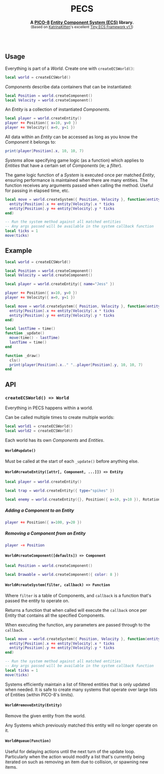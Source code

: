<div align="center">
  <br>
  <h1>PECS</h1>
  <p>
    <b>A <a href="https://www.lexaloffle.com/pico-8.php">PICO-8</a> <a href="https://en.wikipedia.org/wiki/Entity_component_system">Entity Component System (ECS)</a> library.</b><br />
  <sup>(Based on <a href="https://www.lexaloffle.com/bbs/?uid=45947">KatrinaKitten</a>'s excellent <a href="https://www.lexaloffle.com/bbs/?tid=39021">Tiny ECS Framework v1.1</a>)</sup>
  </p>
  <br>
  <br>
</div>

## Usage

Everything is part of a _World_. Create one with `createECSWorld()`:

```lua
local world = createECSWorld()
```

_Components_ describe data containers that can be instantiated:

```lua
local Position = world.createComponent()
local Velocity = world.createComponent()
```

An _Entity_ is a collection of instantiated _Components_.

```lua
local player = world.createEntity()
player += Position({ x=10, y=0 })
player += Velocity({ x=0, y=1 })
```

All data within an _Entity_ can be accessed as long as you know the _Component_
it belongs to:

```lua
print(player[Position].x, 10, 10, 7)
```

_Systems_ allow specifying game logic (as a function) which applies to
_Entities_ that have a certain set of _Components_ (ie; a _filter_).

The game logic function of a _System_ is executed once per matched _Entity_,
ensuring performance is maintained when there are many entities.
The function receives any arguments passed when calling the method. Useful for
passing in elapsed time, etc.

```lua
local move = world.createSystem({ Position, Velocity }, function(entity, ticks)
  entity[Position].x += entity[Velocity].x * ticks
  entity[Position].y += entity[Velocity].y * ticks
end)

-- Run the system method against all matched entities
-- Any args passed will be available in the system callback function
local ticks = 1
move(ticks)
```

## Example

```lua
local world = createECSWorld()

local Position = world.createComponent()
local Velocity = world.createComponent()

local player = world.createEntity({ name="Jess" })

player += Position({ x=10, y=0 })
player += Velocity({ x=0, y=1 })

local move = world.createSystem({ Position, Velocity }, function(entity, ticks)
  entity[Position].x += entity[Velocity].x * ticks
  entity[Position].y += entity[Velocity].y * ticks
end)

local lastTime = time()
function _update()
  move(time() - lastTime)
  lastTime = time()
end

function _draw()
  cls()
  print(player[Position].x.." "..player[Position].y, 10, 10, 7)
end
```

## API

### `createECSWorld() => World`

Everything in PECS happens within a world.

Can be called multiple times to create multiple worlds:

```lua
local world1 = createECSWorld()
local world2 = createECSWorld()
```

Each world has its own _Components_ and _Entities_.

#### `World#update()`

Must be called at the start of each `_update()` before anything else.

#### `World#createEntity([attr[, Component, ...]]) => Entity`

```lua
local player = world.createEntity()

local trap = world.createEntity({ type="spikes" })

local enemy = world.createEntity({}, Position({ x=10, y=10 }), Rotation({ angle=45 })
```

##### Adding a Component to an Entity

```lua
player += Position({ x=100, y=20 })
```

##### Removing a Component from an Entity

```lua
player -= Position
```

#### `World#createComponent([defaults]) => Component`

```lua
local Position = world.createComponent()

local Drawable = world.createComponent({ color: 8 })
```

#### `World#createSystem(filter, callback) => Function`

Where `filter` is a table of Components, and `callback` is a function that's
passed the entity to operate on.

Returns a function that when called will execute the `callback` once per Entity
that contains all the specified Components.

When executing the function, any parameters are passed through to the
`callback`.

```lua
local move = world.createSystem({ Position, Velocity }, function(entity, ticks)
  entity[Position].x += entity[Velocity].x * ticks
  entity[Position].y += entity[Velocity].y * ticks
end)

-- Run the system method against all matched entities
-- Any args passed will be available in the system callback function
local ticks = 1
move(ticks)
```

Systems efficiently maintain a list of filtered entities that is only updated
when needed. It is safe to create many systems that operate over large lists of
Entities (within PICO-8's limits).

#### `World#removeEntity(Entity)`

Remove the given entity from the world.

Any Systems which previously matched this entity will no longer operate on it.

#### `World#queue(Function)`

Useful for delaying actions until the next turn of the update loop.
Particularly when the action would modify a list that's currently being iterated
on such as removing an item due to collision, or spawning new items.
